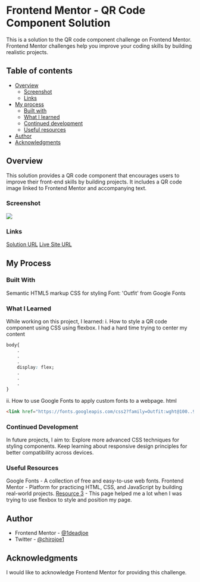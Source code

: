 # Frontend Mentor - QR Code Component Solution
This is a solution to the QR code component challenge on Frontend Mentor. Frontend Mentor challenges help you improve your coding skills by building realistic projects.

## Table of contents

- [Overview](#overview)
  - [Screenshot](#screenshot)
  - [Links](#links)
- [My process](#my-process)
  - [Built with](#built-with)
  - [What I learned](#what-i-learned)
  - [Continued development](#continued-development)
  - [Useful resources](#useful-resources)
- [Author](#author)
- [Acknowledgments](#acknowledgments)

## Overview
This solution provides a QR code component that encourages users to improve their front-end skills by building projects. It includes a QR code image linked to Frontend Mentor and accompanying text.

### Screenshot
![](images/screenshot.jpg)

### Links
[Solution URL](https://github.com/1deadjoe/qr-code.git)
[Live Site URL](https://qr-code-xi-jet.vercel.app/)

## My Process

### Built With

Semantic HTML5 markup
CSS for styling
Font: 'Outfit' from Google Fonts

### What I Learned
While working on this project, I learned:
i. How to style a QR code component using CSS using flexbox. I had a hard time trying to center my content  
```css
body{
    .
    .
    .
    display: flex;
    .
    .
    .
}
```


ii. How to use Google Fonts to apply custom fonts to a webpage.
html 
``` html
<link href="https://fonts.googleapis.com/css2?family=Outfit:wght@100..900&display=swap" rel="stylesheet">
```


### Continued Development
In future projects, I aim to:
Explore more advanced CSS techniques for styling components.
Keep learning about responsive design principles for better compatibility across devices.

### Useful Resources
Google Fonts - A collection of free and easy-to-use web fonts.
Frontend Mentor - Platform for practicing HTML, CSS, and JavaScript by building real-world projects.
[Resource 3](https://web.dev/learn/css) - This page helped me a lot when I was trying to use flexbox to style and position my page.

## Author
- Frontend Mentor - [@1deadjoe](https://www.frontendmentor.io/profile/yourusername)
- Twitter - [@chirojoe1](https://www.twitter.com/yourusername)

## Acknowledgments
I would like to acknowledge Frontend Mentor for providing this challenge.
